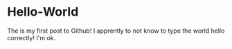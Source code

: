 # Hello-World
The is my first post to Github!
I apprently to not know to type the world hello correctly! I'm ok.
